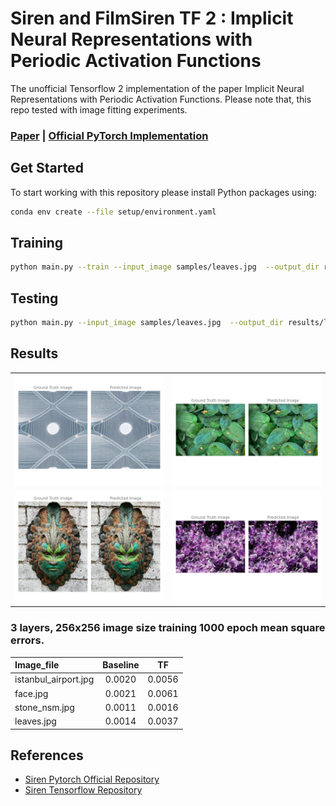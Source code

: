 # Siren and FilmSiren TF 2 : Implicit Neural Representations with Periodic Activation Functions

The unofficial Tensorflow 2 implementation of the paper Implicit Neural Representations with Periodic Activation Functions. Please note that, this repo tested with image fitting experiments.

### [Paper](https://arxiv.org/abs/2006.09661) | [Official PyTorch Implementation](https://github.com/vsitzmann/siren)


## Get Started
To start working with this repository please install Python packages using:

```sh
conda env create --file setup/environment.yaml
```

## Training
```sh
python main.py --train --input_image samples/leaves.jpg  --output_dir results/leaves --n_epochs 1000
```

## Testing

```sh
python main.py --input_image samples/leaves.jpg  --output_dir results/leaves/
```

## Results


|   |   |
|---|---|
| ![](results/istanbul_airport.png) | ![](results/leaves.png)    |
| ![](results/face.png)   |![](results/stone_nsm.png)   |


### 3 layers,  256x256 image size training 1000 epoch mean square errors.
| Image_file  | Baseline  |  TF  |   
| :---        |    :----:   |   :----:  |
| istanbul_airport.jpg  | 0.0020  | 0.0056  |
| face.jpg  | 0.0021  | 0.0061  |   
| stone_nsm.jpg  | 0.0011  | 0.0016  |   
| leaves.jpg  | 0.0014  |  0.0037 |  


## References

- [Siren Pytorch Official Repository](https://github.com/vsitzmann/siren/)
- [Siren Tensorflow Repository](https://github.com/titu1994/tf_SIREN)



